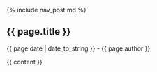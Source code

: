 {% include nav_post.md %}
## {{ page.title }}
{{ page.date | date_to_string }} - {{ page.author }}

{{ content }}
